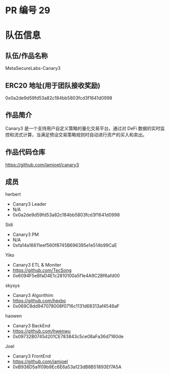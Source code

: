 # PR 编号 29
# 队伍信息
## 队伍/作品名称
MetaSecureLabs-Canary3

## ERC20 地址(用于团队接收奖励)
0x0a2de9d59fd53a82c184bb5803fcd3f1641d0998

## 作品简介
Canary3 是一个支持用户自定义策略的量化交易平台。通过对 DeFi 数据的实时监控和流式计算，当满足预设交易策略规则时自动进行资产的买入和卖出。

## 作品代码仓库
https://github.com/iamjoel/canary3

## 成员
herbert
- Canary3 Leader
- N/A
- 0x0a2de9d59fd53a82c184bb5803fcd3f1641d0998


Sidi
- Canary3 PM
- N/A
- 0xfa14a16611eef560f8745B696395e1e514b99CaE


Yiko
- Canary3 ETL & Moniter
- https://github.com/TecSong
- 0x6094F5eBfaD4E1c2810100a5f1e4A9C2Bf6afd00

skysys
- Canary3 Algorithim
- https://github.com/hexbo
- 0x069C8dd947078008f0716c1131d68313af4546aF

haowen
- Canary3 BackEnd
- https://github.com/hwenwu
- 0x09732B0745d201CE783843c5ce08aFa36d7160de

Joel
- Canary3 FrontEnd
- https://github.com/iamjoel
- 0xB938D5a1f09b9Ec6E6a53a123dB8B51893Ef7A5A

